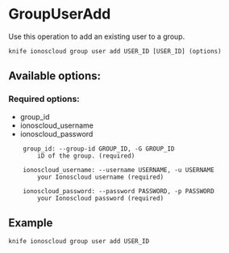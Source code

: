 # GroupUserAdd

Use this operation to add an existing user to a group.

```text
knife ionoscloud group user add USER_ID [USER_ID] (options)
```

## Available options:

### Required options:

* group_id
* ionoscloud_username
* ionoscloud_password

```text
    group_id: --group-id GROUP_ID, -G GROUP_ID
        iD of the group. (required)

    ionoscloud_username: --username USERNAME, -u USERNAME
        your Ionoscloud username (required)

    ionoscloud_password: --password PASSWORD, -p PASSWORD
        your Ionoscloud password (required)

```
## Example

```text
knife ionoscloud group user add USER_ID 
```

